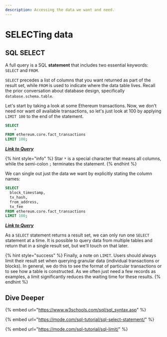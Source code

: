 ```yaml
---
description: Accessing the data we want and need.
---
```


# SELECTing data

## SQL SELECT

A full query is a SQL **statement** that includes two essential keywords: `SELECT` and `FROM`.

`SELECT` precedes a list of columns that you want returned as part of the result set, while `FROM` is used to indicate where the data table lives. Recall the prior conversation about database design, specifically `database.schema.table`.

Let's start by taking a look at some Ethereum transactions. Now, we don't need nor want _all_ available transactions, so let's just look at 100 by applying `LIMIT 100` to the end of the statement.

```sql
SELECT 
    * 
FROM ethereum.core.fact_transactions
LIMIT 100;
```

__[_Link to Query_](https://app.flipsidecrypto.com/velocity/queries/65e5244d-5698-4e46-9b85-efd042079ca8)__

{% hint style="info" %}
Star `*` is a special character that means all columns, while the semi-colon `;` terminates the statement.
{% endhint %}

We can single out just the data we want by explicitly stating the column names:

```sql
SELECT 
  block_timestamp,
  tx_hash,
  from_address,
  tx_fee
FROM ethereum.core.fact_transactions
LIMIT 100;
```

__[_Link to Query_](https://app.flipsidecrypto.com/velocity/queries/c241ce38-44f8-4814-a951-26e09fb155c5)__

As a `SELECT` statement returns a result set, we can only run one `SELECT` statement at a time. It is possible to query data from multiple tables and return that in a single result set, but we'll touch on that later.

{% hint style="success" %}
Finally, a note on `LIMIT`. Users should always limit their result set when querying granular data (individual transactions or blocks). In general, we do this to see the format of particular transactions or to see how a table is constructed. As we often just need a few records as examples, a limit significantly reduces the waiting time for these results.
{% endhint %}

## Dive Deeper

{% embed url="https://www.w3schools.com/sql/sql_syntax.asp" %}

{% embed url="https://mode.com/sql-tutorial/sql-select-statement/" %}

{% embed url="https://mode.com/sql-tutorial/sql-limit/" %}
